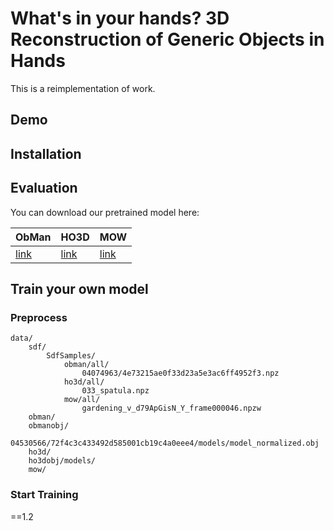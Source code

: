 # What's in your hands? 3D Reconstruction of Generic Objects in Hands
This is a reimplementation of work.


## Demo


## Installation 

## Evaluation 

You can download our pretrained model here: 

ObMan | HO3D | MOW
---|---|---
[link]() | [link]() | [link]()

## Train your own model
### Preprocess 

```
data/
    sdf/
        SdfSamples/
            obman/all/
                04074963/4e73215ae0f33d23a5e3ac6ff4952f3.npz
            ho3d/all/
                033_spatula.npz
            mow/all/
                gardening_v_d79ApGisN_Y_frame000046.npzw
    obman/
    obmanobj/
        04530566/72f4c3c433492d585001cb19c4a0eee4/models/model_normalized.obj
    ho3d/
    ho3dobj/models/
    mow/
```

### Start Training

==1.2